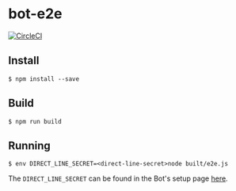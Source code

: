 # bot-e2e

[![CircleCI](https://circleci.com/gh/aiden/bot-e2e.svg?style=svg&circle-token=b945b5b109d685a84d3b1d7794c8fd0b2a4f2e0a)](https://circleci.com/gh/aiden/bot-e2e)

## Install

```
$ npm install --save
```

## Build

```
$ npm run build
```

## Running

```
$ env DIRECT_LINE_SECRET=<direct-line-secret>node built/e2e.js
```

The `DIRECT_LINE_SECRET` can be found in the Bot's setup page [here](https://dev.botframework.com/bots).
